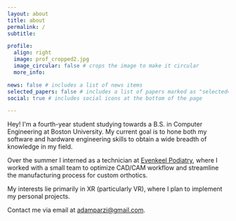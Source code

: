 ```yaml
---
layout: about
title: about
permalink: /
subtitle: 

profile:
  align: right
  image: prof_cropped2.jpg
  image_circular: false # crops the image to make it circular
  more_info:

news: false # includes a list of news items
selected_papers: false # includes a list of papers marked as "selected={true}"
social: true # includes social icons at the bottom of the page

---
```

Hey! I'm a fourth-year student studying towards a B.S. in Computer Engineering at Boston University. My current goal is to hone both my software and hardware engineering skills to obtain a wide breadth of knowledge in my field.

Over the summer I interned as a technician at <a href="https://evenkeelpodiatry.com/">Evenkeel Podiatry</a>, where I worked with a small team to optimize CAD/CAM workflow and streamline the manufacturing process for custom orthotics.

My interests lie primarily in XR (particularly VR), where I plan to implement my personal projects.

Contact me via email at <a href= "mailto: adamparzi@gmail.com">adamparzi@gmail.com</a>.
